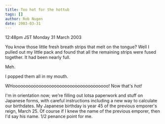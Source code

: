 ```yaml
---
title: Too hot for the hottub
tags: []
author: Rob Nugen
date: 2003-03-31
---
```


<p class=date>12:48pm JST Monday 31 March 2003</p>

<p>You know those little fresh breath strips that melt on the tongue?
Well I pulled out my little pack and found that all the remaining
strips were fused together.  It had been nearly full.</p>

<p>Meh.</p>

<p>I popped them all in my mouth.</p>

<p>WHooooooooooooooooooooooooooooooooooooo!  Now that's
<em>hot!</em></p>

<p>I'm in orientation now; we're filling out lotsa paperwork and stuff
on Japanese forms, with careful instructions including a new way to
calculate our birthdates.  My Japanese birthday is year 45 of the
previous emporer's reign, March 25.  Of course if I knew the name of
the previous emporer, then I'd say his name.  1/2 penance point for
me.</p>
